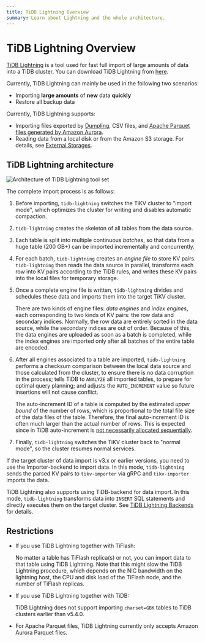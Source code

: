 ```yaml
---
title: TiDB Lightning Overview
summary: Learn about Lightning and the whole architecture.
---
```


# TiDB Lightning Overview

[TiDB Lightning](https://github.com/pingcap/tidb-lightning) is a tool used for fast full import of large amounts of data into a TiDB cluster. You can download TiDB Lightning from [here](/download-ecosystem-tools.md).

Currently, TiDB Lightning can mainly be used in the following two scenarios:

- Importing **large amounts** of **new** data **quickly**
- Restore all backup data

Currently, TiDB Lightning supports:

- Importing files exported by [Dumpling](/dumpling-overview.md), CSV files, and [Apache Parquet files generated by Amazon Aurora](/migrate-aurora-to-tidb.md).
- Reading data from a local disk or from the Amazon S3 storage. For details, see [External Storages](/br/backup-and-restore-storages.md).

## TiDB Lightning architecture

![Architecture of TiDB Lightning tool set](https://docs-download.pingcap.com/media/images/docs/tidb-lightning-architecture.png)

The complete import process is as follows:

1. Before importing, `tidb-lightning` switches the TiKV cluster to "import mode", which optimizes the cluster for writing and disables automatic compaction.

2. `tidb-lightning` creates the skeleton of all tables from the data source.

3. Each table is split into multiple continuous *batches*, so that data from a huge table (200 GB+) can be imported incrementally and concurrently.

4. For each batch, `tidb-lightning` creates an *engine file* to store KV pairs. `tidb-lightning` then reads the data source in parallel, transforms each row into KV pairs according to the TiDB rules, and writes these KV pairs into the local files for temporary storage.

5. Once a complete engine file is written, `tidb-lightning` divides and schedules these data and imports them into the target TiKV cluster.

    There are two kinds of engine files: *data engines* and *index engines*, each corresponding to two kinds of KV pairs: the row data and secondary indices. Normally, the row data are entirely sorted in the data source, while the secondary indices are out of order. Because of this, the data engines are uploaded as soon as a batch is completed, while the index engines are imported only after all batches of the entire table are encoded.

6. After all engines associated to a table are imported, `tidb-lightning` performs a checksum comparison between the local data source and those calculated from the cluster, to ensure there is no data corruption in the process; tells TiDB to `ANALYZE` all imported tables, to prepare for optimal query planning; and adjusts the `AUTO_INCREMENT` value so future insertions will not cause conflict.

    The auto-increment ID of a table is computed by the estimated *upper bound* of the number of rows, which is proportional to the total file size of the data files of the table. Therefore, the final auto-increment ID is often much larger than the actual number of rows. This is expected since in TiDB auto-increment is [not necessarily allocated sequentially](/mysql-compatibility.md#auto-increment-id).

7. Finally, `tidb-lightning` switches the TiKV cluster back to "normal mode", so the cluster resumes normal services.

If the target cluster of data import is v3.x or earlier versions, you need to use the Importer-backend to import data. In this mode, `tidb-lightning` sends the parsed KV pairs to `tikv-importer` via gRPC and `tikv-importer` imports the data.

TiDB Lightning also supports using TiDB-backend for data import. In this mode, `tidb-lightning` transforms data into `INSERT` SQL statements and directly executes them on the target cluster. See [TiDB Lightning Backends](/tidb-lightning/tidb-lightning-backends.md) for details.

## Restrictions

- If you use TiDB Lightning together with TiFlash:

    No matter a table has TiFlash replica(s) or not, you can import data to that table using TiDB Lightning. Note that this might slow the TiDB Lightning procedure, which depends on the NIC bandwidth on the lightning host, the CPU and disk load of the TiFlash node, and the number of TiFlash replicas.

- If you use TiDB Lightning together with TiDB:

    TiDB Lightning does not support importing `charset=GBK` tables to TiDB clusters earlier than v5.4.0.

- For Apache Parquet files, TiDB Lightning currently only accepts Amazon Aurora Parquet files.
